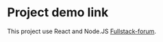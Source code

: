 # Project demo link

This project use React and Node.JS [Fullstack-forum](https://baroland.netlify.app/).
